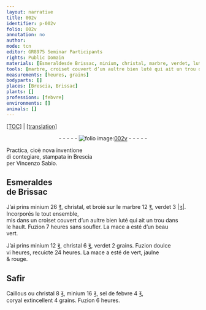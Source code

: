 ```yaml
---
layout: narrative
title: 002v
identifier: p-002v
folio: 002v
annotation: no
author:
mode: tcn
editor: GR8975 Seminar Participants
rights: Public Domain
materials: [Esmeraldesde Brissac, minium, christal, marbre, verdet, luté, Safir, Caillous, sel de febvre, coryal]
tools: [marbre, croiset couvert d’un aultre bien luté qui ait un trou dans, le hault]
measurements: [heures, grains]
bodyparts: []
places: [Brescia, Brissac]
plants: []
professions: [febvre]
environments: []
animals: []
---
```


 <p><a href="{{ site.baseurl }}/normalized/">[TOC]</a> | <a href="{{ site.baseurl }}/texts/p-002v_tl/" target="_blank">[translation]</a></p><div class="folio" align="center">- - - - - <a href="http://gallica.bnf.fr/ark:/12148/btv1b10500001g/f10.image" target="_blank"><img src="https://cu-mkp.github.io/2017-workshop-edition/assets/photo-icon.png" alt="folio image: " style="display:inline-block; margin-bottom:-3px;"/>002v</a> - - - - - </div>  
  
Practica, cioè nova inventione<br/>di contegiare, stampata in <span class="pl">Brescia</span><br/> per Vincenzo Sabio.
 
 
  

## <span class="add"><span class="m">Esmeraldes<br/>de <span class="pl">Brissac</span></span></span>

 
J’ai prins <span class="m">miniu<span class="exp">m</span></span> 26 <span class="ms">℥</span>, <span class="m"><span class="exp">christ</span>al</span>, <span class="add"><span class="ill"></span> et broié sur le <span class="tl"><span class="m">marbre</span></span></span> 12 <span class="ms">℥</span>, <span class="m">v<span class="exp">er</span>det</span> 3 <span class="ms">|ʒ|</span>. Incorporé<span class="add">s</span> le tout ensemble,<br/> mis dans un <span class="tl"><span class="exp">crois</span>et couvert d’un a<span class="exp">ultr</span>e bien <span class="m">luté</span> qui ai<span class="add">t</span> un trou dans<br/></span> <span class="tl">le hault</span>. Fuzion 7 <span class="ms"><span class="tmp">heures</span></span> sans soufler. La mace a esté d’un beau<br/> v<span class="exp">er</span>t.
 
J’ai prins <span class="m">miniu<span class="exp">m</span></span> 12 <span class="ms">℥</span>, <span class="m"><span class="exp">christ</span>al</span> 6 <span class="ms">℥</span>, <span class="m">v<span class="exp">er</span>det</span> 2 <span class="ms">grains</span>. Fuzion doulce<br/> vi <span class="ms"><span class="tmp">heures</span></span>, recuicte 24 <span class="ms"><span class="tmp">heures</span></span>. La mace a esté de v<span class="exp">er</span>t, jaulne<br/> & rouge.
 
 
  

## <span class="m">Safir</span>

 
<span class="m">Caillous</span> ou <span class="m"><span class="exp">christ</span>al</span> 8 <span class="ms">℥</span>, <span class="m">miniu<span class="exp">m</span></span> 16 <span class="ms">℥</span>, <span class="m">sel de <span class="pro">febvre</span></span> 4 <span class="ms">℥</span>,<br/> <span class="unc"><span class="m">coryal</span></span> extincellent 4 <span class="ms">grains</span>. Fuzion <span class="unc">6</span> <span class="ms"><span class="tmp">heures</span></span>.
 
 
